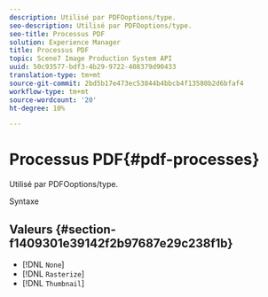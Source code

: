 ```yaml
---
description: Utilisé par PDFOoptions/type.
seo-description: Utilisé par PDFOoptions/type.
seo-title: Processus PDF
solution: Experience Manager
title: Processus PDF
topic: Scene7 Image Production System API
uuid: 50c93577-bdf3-4b29-9722-408379d90433
translation-type: tm+mt
source-git-commit: 2bd5b17e473ec53844b4bbcb4f13580b2d6bfaf4
workflow-type: tm+mt
source-wordcount: '20'
ht-degree: 10%

---
```



# Processus PDF{#pdf-processes}

Utilisé par PDFOoptions/type.

Syntaxe

## Valeurs {#section-f1409301e39142f2b97687e29c238f1b}

* [!DNL `None`]
* [!DNL `Rasterize`]
* [!DNL `Thumbnail`]


